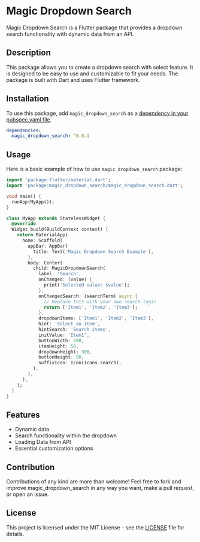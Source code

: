 # Magic Dropdown Search

Magic Dropdown Search is a Flutter package that provides a dropdown search functionality with dynamic data from an API.

## Description

This package allows you to create a dropdown search with select feature. It is designed to be easy to use and customizable to fit your needs. The package is built with Dart and uses Flutter framework.

## Installation

To use this package, add `magic_dropdown_search` as a [dependency in your pubspec.yaml file](https://flutter.dev/docs/development/packages-and-plugins/using-packages).

```yaml
dependencies:
  magic_dropdown_search: ^0.0.1
```

## Usage

Here is a basic example of how to use `magic_dropdown_search` package:


```dart
import 'package:flutter/material.dart';
import 'package:magic_dropdown_search/magic_dropdown_search.dart';

void main() {
  runApp(MyApp());
}

class MyApp extends StatelessWidget {
  @override
  Widget build(BuildContext context) {
    return MaterialApp(
      home: Scaffold(
        appBar: AppBar(
          title: Text('Magic Dropdown Search Example'),
        ),
        body: Center(
          child: MagicDropdownSearch(
            label: 'Search',
            onChanged: (value) {
              print('Selected value: $value');
            },
            onChangedSearch: (searchTerm) async {
              // Replace this with your own search logic
              return ['Item1', 'Item2', 'Item3'];
            },
            dropdownItems: ['Item1', 'Item2', 'Item3'],
            hint: 'Select an item',
            hintSearch: 'Search items',
            initValue: 'Item1',
            buttonWidth: 200,
            itemHeight: 50,
            dropdownHeight: 300,
            buttonHeight: 50,
            suffixIcon: Icon(Icons.search),
          ),
        ),
      ),
    );
  }
}
```

## Features

- Dynamic data 
- Search functionality within the dropdown
- Loading Data from API
- Essential customization options


## Contribution

Contributions of any kind are more than welcome! Feel free to fork and improve magic_dropdown_search in any way you want, make a pull request, or open an issue.

## License
This project is licensed under the MIT License - see the [LICENSE](LICENSE) file for details.



